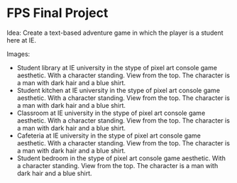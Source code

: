 # FPS Final Project
Idea: Create a text-based adventure game in which the player is a student here at IE.

Images:
+ Student library at IE university in the stype of pixel art console game aesthetic. With a character standing. View from the top. The character is a man with dark hair and a blue shirt.
+ Student kitchen at IE university in the stype of pixel art console game aesthetic. With a character standing. View from the top. The character is a man with dark hair and a blue shirt.
+ Classroom at IE university in the stype of pixel art console game aesthetic. With a character standing. View from the top. The character is a man with dark hair and a blue shirt.
+ Cafeteria at IE university in the stype of pixel art console game aesthetic. With a character standing. View from the top. The character is a man with dark hair and a blue shirt.
+ Student bedroom in the stype of pixel art console game aesthetic. With a character standing. View from the top. The character is a man with dark hair and a blue shirt.

